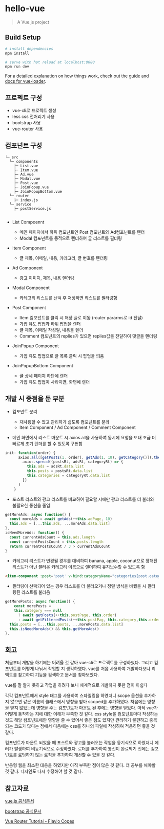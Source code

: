 # hello-vue

> A Vue.js project

## Build Setup

``` bash
# install dependencies
npm install

# serve with hot reload at localhost:8080
npm run dev
```

For a detailed explanation on how things work, check out the [guide](http://vuejs-templates.github.io/webpack/) and [docs for vue-loader](http://vuejs.github.io/vue-loader).

## 프로젝트 구성

- vue-cli로 프로젝트 생성
- less css 전처리기 사용 
- bootstrap 사용 
- vue-router 사용 

## 컴포넌트 구성 
```
└─ src
  └─ components
    ├─ List.vue
    ├─ Item.vue
    ├─ Ad.vue
    ├─ Modal.vue
    ├─ Post.vue
    ├─ JoinPopup.vue
    ├─ JoinPopupBottom.vue
  └─ router
    ├─ index.js
  └─ service 
    ├─ postService.js 
  
```
- List Compoennt 
  - 메인 페이지에서 하위 컴포넌트인 Post 컴포넌트와 Ad컴포넌트를 렌더
  - Modal 컴포넌트를 동적으로 렌더하여 글 리스트를 필터링

- Item Component 
  - 글 제목, 이메일, 내용, 카테고리, 글 번호를 렌더링 

- Ad Component 
  - 광고 이미지, 제목, 내용 렌더링 

- Modal Component 
  - 카테고리 리스트를 선택 후 저장하면 리스트를 필터링함 

- Post Component 
  - Item 컴포넌트를 클릭 시 해당 글로 이동 (router pararms로 id 전달)
  - 가입 유도 팝업과 하위 팝업을 렌더 
  - 글 제목, 이메일 작성일, 내용을 렌더 
  - Comment 컴포넌트의 replies가 있으면 replies값을 전달하여 댓글을 렌더링 

- JoinPopup Component 
  - 가입 유도 팝업으로 글 목록 클릭 시 팝업을 띄움 

- JoinPopupBottom Component 
  - 글 상세 페이지 하단에 렌더 
  - 가입 유도 팝업이 사라지면, 화면에 렌더 


## 개발 시 중점을 둔 부분

- 컴포넌트 분리 
  - 재사용할 수 있고 관리하기 쉽도록 컴포넌트를 분리 
  - Item Component / Ad Component / Comment Component 

- 메인 화면에서 리스트 마운트 시 axios.all을 사용하여 동시에 요청을 보내 조금 더 빠르게 초기 렌더를 할 수 있도록 구현함 

```js 
init: function(order) {
      axios.all([getPosts(1, order), getAds(1, 10), getCategory()]).then(
        axios.spread((postsRt, adsRt, categoryRt) => {
          this.ads = adsRt.data.list
          this.posts = postsRt.data.list
          this.categories = categoryRt.data.list
        })
      )
    }
```
- 포스트 리스트와 광고 리스트를 비교하여 필요할 시에만 광고 리스트를 더 불러와 불필요한 통신을 줄임 

```js
getMoreAds: async function() {
  const moreAds = await getAds(++this.adPage, 10)
  this.ads = [...this.ads, ...moreAds.data.list]
},
isNeedMoreAds: function() {
  const currentAdsCount = this.ads.length
  const currentPostsCount = this.posts.length
  return currentPostsCount / 3 > currentAdsCount
}
```
- 카테고리 리스트가 변경될 경우를 대비하여 banana, apple, coconut으로 정해진 리스트가 아닌 불러온 카테고리 이름으로 렌더하여 유지보수할 수 있도록 함 

```html
<item-component :post='post' v-bind:categoryName="categories[post.category_no -1].name"></item-component>
```
- 필터링이 선택되어 있는 경우 리스트를 더 불러오거나 정렬 방식을 바꿨을 시 필터링된 리스트를 불러옴 

```js 
getMorePosts: async function() {
    const morePosts =
    this.category === null
      ? await getPosts(++this.postPage, this.order)
      : await getFilteredPosts(++this.postPag, this.category,this.order)
  this.posts = [...this.posts, ...morePosts.data.list]
  this.isNeedMoreAds() && this.getMoreAds()
},

```



## 회고 

처음부터 개발을 하기에는 어려울 것 같아 vue-cli로 프로젝트를 구성하였다. 그리고 컴포넌트를 어떻게 나눠서 작업할 지 생각하였다. 
vue를 처음 사용하여 개발하다보니 리액트를 참고하여 기능을 검색하고 문서를 찾아보았다. 

vue를 잘 알지 못하고 작업을 하려다 보니 체계적으로 개발하지 못한 점이 아쉽다

각각 컴포넌트에서 style 태그를 사용하여 스타일링을 하였더니 scope 옵션을 추가하지 않으면 같은 이름의 클래스에서 영향을 받아 scoped를 추가하였다. 처음에는 영향을 받지 않았는데 영향을 주는 컴포넌트가 마운트 된 후에는 영향을 받았다. 아직 vue가 어떻게 동작하는 지에 대한 이해가 부족한 것 같다.  css style을 컴포넌트마다 작성하는 것도 해당 컴포넌트에만 영향을 줄 수 있어서 좋은 점도 있지만 관리하기 불편하고 중복되는 코드가 많다는 점에서 다음에는 css를 하나의 파일에 작성하여 적용하면 좋을 것 같다. 

컴포넌트가 마운트 되었을 때 포스트와 광고를 불러오는 작업을 동기식으로 하였더니 에러가 발생하여 비동기식으로 수정하였다. 로더를 추가하여 통신이 완료되기 전에는 컴포넌트를 로딩하지 않는 로직을 추가하여 개선할 수 있을 것 같다. 

반응형 웹을 최소한 대응을 하였지만 아직 부족한 점이 많은 것 같다. 더 공부를 해야할 것 같다. 디자인도 다시 수정해야 할 것 같다. 



## 참고자료

[vue.js 공식문서](https://kr.vuejs.org/v2/guide/)

[bootstrap 공식문서](http://bootstrapk.com/css/)

[Vue Router Tutorial - Flavio Copes](https://flaviocopes.com/vue-router/)
